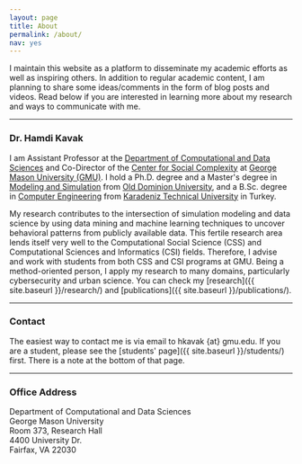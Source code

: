 ```yaml
---
layout: page
title: About
permalink: /about/
nav: yes
---
```


I maintain this website as a platform to disseminate my academic efforts as well as inspiring others. In addition to regular academic content, I am planning to share some ideas/comments in the form of blog posts and videos. Read below if you are interested in learning more about my research and ways to communicate with me.

---

### Dr. Hamdi Kavak
I am Assistant Professor at the [Department of Computational and Data Sciences](https://science.gmu.edu/academics/departments-units/computational-data-sciences) and Co-Director of the [Center for Social Complexity](https://socialcomplexity.gmu.edu/) at [George Mason University (GMU)](https://www.gmu.edu). 
I hold a Ph.D. degree and a Master's degree in [Modeling and Simulation](https://www.odu.edu/cmse/) from [Old Dominion University](https://www.odu.edu/), and a B.Sc. degree in [Computer Engineering](https://www.ktu.edu.tr/computer) from [Karadeniz Technical University](https://www.ktu.edu.tr/en) in Turkey. 

My research contributes to the intersection of simulation modeling and data science by using data mining and machine learning techniques to uncover behavioral patterns from publicly available data. This fertile research area lends itself very well to the Computational Social Science (CSS) and Computational Sciences and Informatics (CSI) fields. Therefore, I advise and work with students from both CSS and CSI programs at GMU. Being a method-oriented person, I apply my research to many domains, particularly cybersecurity and urban science. You can check my [research]({{ site.baseurl }}/research/) and [publications]({{ site.baseurl }}/publications/).

---

### Contact

The easiest way to contact me is via email to 
hkavak {at} gmu.edu. If you are a student, please see the [students' page]({{ site.baseurl }}/students/) first. There is a note at the bottom of that page.

---
### Office Address
Department of Computational and Data Sciences<br/>
George Mason University<br/>
Room 373, Research Hall<br/>
4400 University Dr.<br/>
Fairfax, VA 22030




